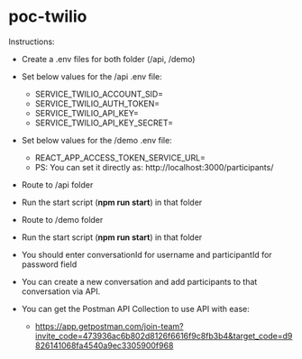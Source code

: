 # poc-twilio

Instructions:

- Create a .env files for both folder (/api, /demo)

- Set below values for the /api .env file:
  - SERVICE_TWILIO_ACCOUNT_SID=
  - SERVICE_TWILIO_AUTH_TOKEN=
  - SERVICE_TWILIO_API_KEY=
  - SERVICE_TWILIO_API_KEY_SECRET=
- Set below values for the /demo .env file:
  - REACT_APP_ACCESS_TOKEN_SERVICE_URL=
  - PS: You can set it directly as: http://localhost:3000/participants/


- Route to /api folder
- Run the start script (**npm run start**) in that folder
- Route to /demo folder
- Run the start script (**npm run start**) in that folder


- You should enter conversationId for username and participantId for password field
- You can create a new conversation and add participants to that conversation via API.
- You can get the Postman API Collection to use API with ease: 
  - https://app.getpostman.com/join-team?invite_code=473936ac6b802d8126f6616f9c8fb3b4&target_code=d9826141068fa4540a9ec3305900f968
